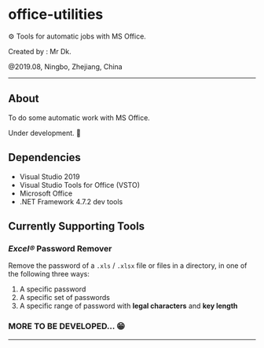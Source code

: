 # office-utilities
⚙️ Tools for automatic jobs with MS Office.

Created by : Mr Dk.

@2019.08, Ningbo, Zhejiang, China

---

## About

To do some automatic work with MS Office.

Under development. 🤤

## Dependencies

* Visual Studio 2019
* Visual Studio Tools for Office (VSTO)
* Microsoft Office
* .NET Framework 4.7.2 dev tools

## Currently Supporting Tools

### _Excel®_ Password Remover

Remove the password of a `.xls` / `.xlsx` file or files in a directory, in one of the following three ways:

1. A specific password
2. A specific set of passwords
3. A specific range of password with __legal characters__ and __key length__

### MORE TO BE DEVELOPED... 😁

---

